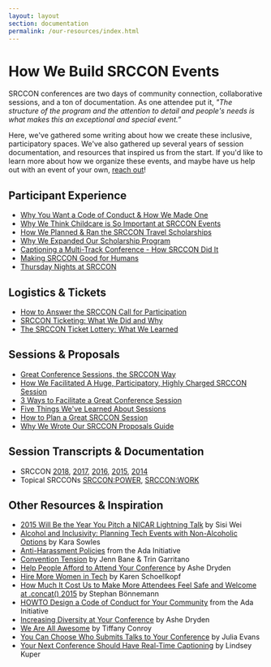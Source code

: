 ```yaml
---
layout: layout
section: documentation
permalink: /our-resources/index.html
---
```


# How We Build SRCCON Events

SRCCON conferences are two days of community connection, collaborative sessions, and a ton of documentation. As one attendee put it, _"The structure of the program and the attention to detail and people's needs is what makes this an exceptional and special event.”_

Here, we've gathered some writing about how we create these inclusive, participatory spaces. We've also gathered up several years of session documentation, and resources that inspired us from the start. If you'd like to learn more about how we organize these events, and maybe have us help out with an event of your own, [reach out](mailto:info@opennews.org)!

## Participant Experience

* [Why You Want a Code of Conduct & How We Made One](http://incisive.nu/2014/codes-of-conduct)
* [Why We Think Childcare is So Important at SRCCON Events](https://opennews.org/blog/srccon-childcare/)
* [How We Planned & Ran the SRCCON Travel Scholarships](https://opennews.org/blog/srccon-scholarship-process-admin/)
* [Why We Expanded Our Scholarship Program](https://opennews.org/blog/srccon-scholarships-update/)
* [Captioning a Multi-Track Conference - How SRCCON Did It](http://opennews.org/blog/srccon-transcription)
* [Making SRCCON Good for Humans](http://opennews.org/blog/srccon-human-stuff)
* [Thursday Nights at SRCCON](https://opennews.org/blog/srccon-thursday/)

## Logistics & Tickets

* [How to Answer the SRCCON Call for Participation](https://opennews.org/blog/srccon-participation-howto/)
* [SRCCON Ticketing: What We Did and Why](http://opennews.org/blog/srccon-tickets)
* [The SRCCON Ticket Lottery: What We Learned](https://opennews.org/blog/srccon-lottery/)

## Sessions & Proposals

* [Great Conference Sessions, the SRCCON Way](https://source.opennews.org/articles/srccon-great-conference-sessions/)
* [How We Facilitated A Huge, Participatory, Highly Charged SRCCON Session](https://opennews.org/blog/srccon-facilitator-recs-two/)
* [3 Ways to Facilitate a Great Conference Session](https://opennews.org/blog/srccon-facilitator-recs-one/)
* [Five Things We've Learned About Sessions](http://opennews.org/blog/srccon-top5)
* [How to Plan a Great SRCCON Session](http://opennews.org/blog/srccon-session-planning)
* [Why We Wrote Our SRCCON Proposals Guide](https://opennews.org/blog/srccon-proposal-guide/)

## Session Transcripts & Documentation

* SRCCON [2018](https://2018.srccon.org/documentation/), [2017](https://2017.srccon.org/transcription/), [2016](https://2016.srccon.org/transcription/), [2015](https://2015.srccon.org/transcription/), [2014](https://github.com/OpenNews/srccon/tree/master/_archive/transcripts/2014)
* Topical SRCCONs [SRCCON:POWER](https://power.srccon.org/transcription/), [SRCCON:WORK](https://work.srccon.org/transcription/)

## Other Resources & Inspiration

* [2015 Will Be the Year You Pitch a NICAR Lightning Talk](https://medium.com/@sisiwei/2015-will-be-the-year-you-pitch-a-nicar-lightning-talk-dd293e5d78ca) by Sisi Wei
* [Alcohol and Inclusivity: Planning Tech Events with Non-Alcoholic Options](https://modelviewculture.com/pieces/alcohol-and-inclusivity-planning-tech-events-with-non-alcoholic-options) by Kara Sowles
* [Anti-Harassment Policies](https://adainitiative.org/what-we-do/conference-policies/) from the Ada Initiative
* [Convention Tension](https://friendshipping.simplecast.fm/episodes/8885-convention-tension) by Jenn Bane & Trin Garritano
* [Help People Afford to Attend Your Conference](http://www.ashedryden.com/blog/help-more-people-attend-your-conference) by Ashe Dryden
* [Hire More Women in Tech](http://www.hiremorewomenintech.com/) by Karen Schoellkopf
* [How Much It Cost Us to Make More Attendees Feel Safe and Welcome at .concat() 2015](https://medium.com/@boennemann/how-much-it-cost-us-to-make-more-attendees-feel-safe-and-welcome-at-concat-2015-2bc51d4df656) by Stephan Bönnemann
* [HOWTO Design a Code of Conduct for Your Community](https://adainitiative.org/2014/02/howto-design-a-code-of-conduct-for-your-community/) from the Ada Initiative
* [Increasing Diversity at Your Conference](http://www.ashedryden.com/blog/increasing-diversity-at-your-conference) by Ashe Dryden
* [We Are All Awesome](http://weareallaweso.me/) by Tiffany Conroy
* [You Can Choose Who Submits Talks to Your Conference](http://jvns.ca/blog/2015/03/06/you-can-choose-who-submits-talks-to-your-conference/) by Julia Evans
* [Your Next Conference Should Have Real-Time Captioning](http://composition.al/blog/2014/05/31/your-next-conference-should-have-real-time-captioning/) by Lindsey Kuper
